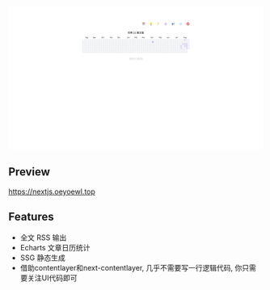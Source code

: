 ![next-mdx](./public/next-mdx.png)

## Preview

https://nextjs.oeyoewl.top

## Features

- 全文 RSS 输出
- Echarts 文章日历统计
- SSG 静态生成
- 借助contentlayer和next-contentlayer, 几乎不需要写一行逻辑代码, 你只需要关注UI代码即可

